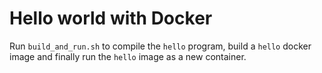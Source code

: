 Hello world with Docker
=======================

Run `build_and_run.sh` to compile the `hello` program, build a `hello` docker
image and finally run the `hello` image as a new container.
